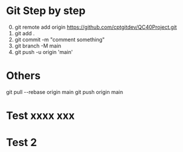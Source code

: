 # Git Step by step
0. git remote add origin https://github.com/cptgitdev/QC40Project.git
1. git add .
2. git commit -m "comment something"
3. git branch -M main
4. git push -u origin 'main'


# Others
git pull --rebase origin main
git push origin main

# Test xxxx   xxx

# Test 2

